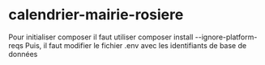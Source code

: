 # calendrier-mairie-rosiere
Pour initialiser composer il faut utiliser composer install --ignore-platform-reqs
Puis, il faut modifier le fichier .env avec les identifiants de base de données
